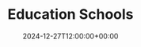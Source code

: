 ---
weight: 600
title: "Education Schools"
description: "Your Global Directory of Education Schools"
icon: history
date: 2024-12-27T12:00:00+00:00
---